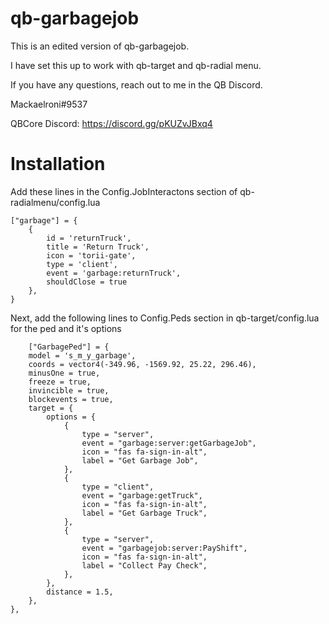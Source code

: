 # qb-garbagejob

This is an edited version of qb-garbagejob.

I have set this up to work with qb-target and qb-radial menu. 

If you have any questions, reach out to me in the QB Discord. 

Mackaelroni#9537

QBCore Discord: https://discord.gg/pKUZvJBxq4

# Installation

Add these lines in the Config.JobInteractons section of qb-radialmenu/config.lua


    ["garbage"] = {
        {
            id = 'returnTruck',
            title = 'Return Truck',
            icon = 'torii-gate',
            type = 'client',
            event = 'garbage:returnTruck',
            shouldClose = true
        },
    }
    
 Next, add the following lines to Config.Peds section in qb-target/config.lua for the ped and it's options
    
        ["GarbagePed"] = {
        model = 's_m_y_garbage', 
        coords = vector4(-349.96, -1569.92, 25.22, 296.46),
        minusOne = true, 
        freeze = true, 
        invincible = true, 
        blockevents = true,
        target = { 
            options = {
                {
                    type = "server",
                    event = "garbage:server:getGarbageJob",
                    icon = "fas fa-sign-in-alt",
                    label = "Get Garbage Job",
                },
                {
                    type = "client",
                    event = "garbage:getTruck",
                    icon = "fas fa-sign-in-alt",
                    label = "Get Garbage Truck",
                },
                {
                    type = "server",
                    event = "garbagejob:server:PayShift",
                    icon = "fas fa-sign-in-alt",
                    label = "Collect Pay Check",
                },
            },
            distance = 1.5,
        },
    },


